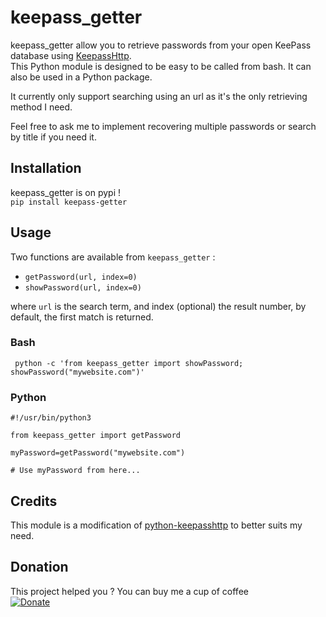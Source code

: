 # keepass_getter
keepass_getter allow you to retrieve passwords from your open KeePass database using [KeepassHttp](https://github.com/pfn/keepasshttp).  
This Python module is designed to be easy to be called from bash. It can also be used in a Python package.  

It currently only support searching using an url as it's the only retrieving method I need.  

Feel free to ask me to implement recovering multiple passwords or search by title if you need it.

## Installation
keepass_getter is on pypi !  
`pip install keepass-getter`

## Usage

Two functions are available from `keepass_getter` :
* `getPassword(url, index=0)`
* `showPassword(url, index=0)`

where `url` is the search term, and index (optional) the result number, by default, the first match is returned.

### Bash
` python -c 'from keepass_getter import showPassword; showPassword("mywebsite.com")'`

### Python

``` python3
#!/usr/bin/python3

from keepass_getter import getPassword

myPassword=getPassword("mywebsite.com")

# Use myPassword from here...

```

## Credits

This module is a modification of [python-keepasshttp](https://github.com/jobevers/python-keepasshttp) to better suits my need.

## Donation

This project helped you ? You can buy me a cup of coffee  
[![Donate](https://img.shields.io/badge/Donate-PayPal-green.svg)](https://www.paypal.com/cgi-bin/webscr?cmd=_s-xclick&hosted_button_id=EWHGT3M9899J6)
